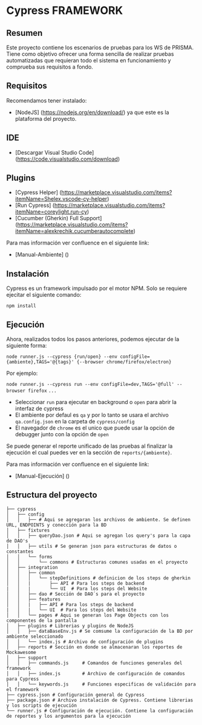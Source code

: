 # Cypress FRAMEWORK

## Resumen

Este proyecto contiene los escenarios de pruebas para los WS de PRISMA. Tiene 
como objetivo ofrecer una forma sencilla de realizar pruebas automatizadas que 
requieran todo el sistema en funcionamiento y comprueba sus requisitos a fondo.

## Requisitos

Recomendamos tener instalado:

* [NodeJS] (https://nodejs.org/en/download/) ya que este es la plataforma del proyecto.

## IDE

* [Descargar Visual Studio Code] (https://code.visualstudio.com/download)

## Plugins

* [Cypress Helper] (https://marketplace.visualstudio.com/items?itemName=Shelex.vscode-cy-helper)
* [Run Cypress] (https://marketplace.visualstudio.com/items?itemName=coreylight.run-cy)
* [Cucumber (Gherkin) Full Support] (https://marketplace.visualstudio.com/items?itemName=alexkrechik.cucumberautocomplete)

Para mas información ver confluence en el siguiente link:

* [Manual-Ambiente] ()

## Instalación

Cypress es un framework impulsado por el motor NPM. Solo se requiere ejecitar el
siguiente comando:

`npm install`

## Ejecución

Ahora, realizados todos los pasos anteriores, podemos ejecutar de la siguiente forma:

`node runner.js --cypress {run/open} --env configFile={ambiente},TAGS='@{tags}' {--browser chrome/firefox/electron}`

Por ejemplo:

`node runner.js --cypress run --env configFile=dev,TAGS='@full' --browser firefox`
`...`

- Seleccionar `run` para ejecutar en background o `open` para abrir la interfaz de cypress
- El ambiente por defaul es `qa` y por lo tanto se usara el archivo `qa.config.json` en la carpeta de `cypress/config`
- El navegador de `chrome` es el unico que puede usar la opción de debugger junto con la opción de `open`

Se puede generar el reporte unificado de las pruebas al finalizar la ejecución el cual puedes ver en la sección de `reports/{ambiente}`.

Para mas información ver confluence en el siguiente link:

* [Manual-Ejecución] ()

## Estructura del proyecto

```
├── cypress
│   ├── config
│   │   ├── # Aqui se agregaran los archivos de ambiente. Se definen URL, ENDPOINTS y conección para la BD
│   ├── fixtures
│   │   ├── queryDao.json # Aqui se agregan los query's para la capa de DAO's
│   │   ├── utils # Se generan json para estructuras de datos o constantes
│   │   └── forms
│   │       └── commons # Estructuras comunes usadas en el proyecto
│   ├── integration
│   │   ├── common
│   │   │   └── stepDefinitions # definicion de los steps de gherkin
│   │   |       ├── API # Para los steps de backend
|   │   |       └── UI  # Para los steps del Website
│   │   ├── dao # Sección de DAO´s para el proyecto
│   │   ├── features
│   │   |   ├── API # Para los steps de backend
|   │   |   └── UI  # Para los steps del Website
│   │   └── pages # Aqui se generan los Page Objects con los componentes de la pantalla
│   ├── plugins # Librerias y plugins de NodeJS
│   │   ├── dataBaseEnv.js # Se comsume la configuración de la BD por ambiente seleccionado
│   │   └── index.js # Archivo de configuración de plugins
│   ├── reports # Sección en donde se almacenaran los reportes de Mockawesome
│   ├── support
│   │   ├── commands.js     # Comandos de funciones generales del framework
│   │   ├── index.js        # Archivo de configuración de comandos para Cypress
│   │   └── keywords.js     # Funciones especificas de validación para el framework
├── cypress.json # Configuración general de Cypress
├── package.json # Archivo instalación de Cypress. Contiene librerias y los scripts de ejecución
└── runner.js # Configuración de ejecución. Contiene la configuración de reportes y los argumentos para la ejecución
```